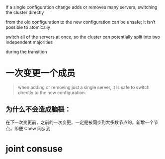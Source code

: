 If a single configuration change adds or removes many servers, switching the cluster directly

from the old configuration to the new configuration can be unsafe; it isn’t possible to atomically

switch all of the servers at once, so the cluster can potentially split into two independent majorities

during the transition



# 一次变更一个成员

> when adding or removing just a single server, it is safe to switch directly to the new configuration.

## 为什么不会造成脑裂：

在下一次变更前，之前的一次变更，一定是被同步到大多数节点的。新增一个节点，即便 Cnew 同步到

# joint consuse
